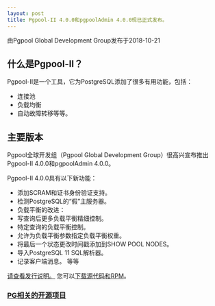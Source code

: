 ```yaml
---
layout: post
title: Pgpool-II 4.0.0和pgpoolAdmin 4.0.0现已正式发布。
---
```


由Pgpool Global Development Group发布于2018-10-21

## 什么是Pgpool-II？

Pgpool-II是一个工具，它为PostgreSQL添加了很多有用功能，包括：
* 连接池
* 负载均衡
* 自动故障转移等等。

## 主要版本
Pgpool全球开发组（Pgpool Global Development Group）很高兴宣布推出Pgpool-II 4.0.0和pgpoolAdmin 4.0.0。

Pgpool-II 4.0.0具有以下新功能：
* 添加SCRAM和证书身份验证支持。
* 检测PostgreSQL的“假”主服务器。
* 负载平衡的改进：
* 写查询后更多负载平衡精细控制。
* 特定查询的负载平衡控制。
* 允许为负载平衡参数指定负载平衡权重。
* 将最后一个状态更改时间戳添加到SHOW POOL NODES。
* 导入PostgreSQL 11 SQL解析器。
* 记录客户端消息。
等等

[请查看发行说明。](http://www.pgpool.net/docs/latest/en/html/release.html)
您可以[下载源代码和RPM](http://pgpool.net/mediawiki/index.php/Downloads)。

### [PG相关的开源项目](https://www.postgresql.org/about/newsarchive/related/)
